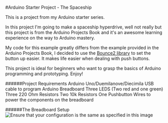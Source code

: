 #Arduino Starter Project - The Spaceship

This is a project from my Arduino starter series.

In this project I'm going to make a spaceship hyperdrive, well not really but this project is from the Arduino Projects Book and it's an awesome learning experience on the way to Arduino mastery. 

My code for this example greatly differs from the example provided in the Arduino Projects Book, I decided to use the [Bounce2 library](https://github.com/thomasfredericks/Bounce2) to set the button up easier. It makes life easier when dealing with push buttons.

This project is ideal for beginners who want to grasp the basics of Arduino programming and prototyping. Enjoy!

######Project Requirements
Arduino Uno/Duemilanove/Diecimila
USB cable to program Arduino
Breadboard
Three LEDS (Two red and one green)
Three 220 Ohm Resistors
Two 10k Resistors
One Pushbutton
Wires to power the components on the breadboard

######The Breadboard Setup
![Ensure that your configuration is the same as specified in this image](http://www.nickbester.com/content/images/2015/08/The-Spaceship-Hyperdrive.svg)
